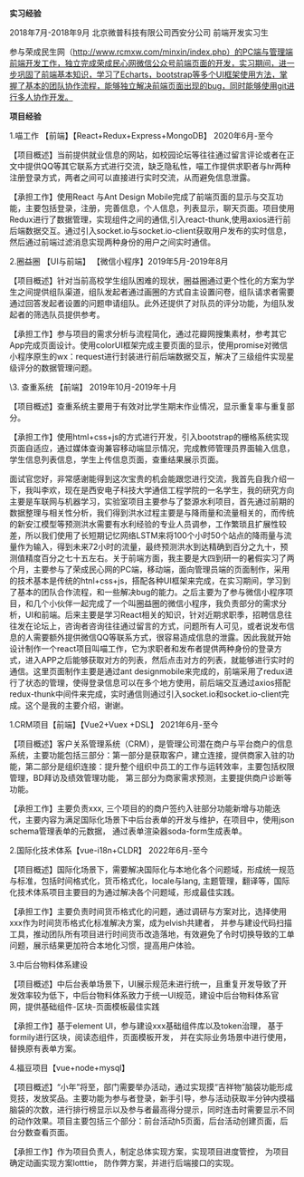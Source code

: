  

**实习经验**

2018年7月-2018年9月  北京微普科技有限公司西安分公司 前端开发实习生

参与荣成民生网（http://www.rcmxw.com/minxin/index.php）的PC端与管理端前端开发工作，独立完成荣成民心网微信公众号前端页面的开发，实习期间，进一步巩固了前端基本知识，学习了Echarts，bootstrap等多个UI框架使用方法，掌握了基本的团队协作流程，能够独立解决前端页面出现的bug，同时能够使用git进行多人协作开发。 

 

**项目经验**

1.喵工作 【前端】【React+Redux+Express+MongoDB】 2020年6月-至今

【项目概述】当前提供就业信息的网站，如校园论坛等往往通过留言评论或者在正文中提供QQ等其它联系方式进行交流，缺乏隐私性，喵工作提供求职者与hr两种注册登录方式，两者之间可以直接进行实时交流，从而避免信息泄露。

【承担工作】使用React 与Ant Design Mobile完成了前端页面的显示与交互功能，主要包括登录，注册，完善信息，个人信息，列表显示，聊天页面。项目使用Redux进行了数据管理，实现组件之间的通信,引入react-thunk,使用axios进行前后端数据交互。通过引入socket.io与socket.io-client获取用户发布的实时信息，然后通过前端过滤消息实现两种身份的用户之间实时通信。

 

2.圈益圈 【UI与前端】 【微信小程序】2019年5月-2019年8月

【项目概述】针对当前高校学生组队困难的现状，圈益圈通过更个性化的方案为学生之间提供组队渠道，组队发起者通过画圈的方式自主设置问卷，组队请求者需要通过回答发起者设置的问题申请组队。此外还提供了对队员的评分功能，为组队发起者的筛选队员提供参考。

【承担工作】参与项目的需求分析与流程简化，通过花瓣网搜集素材，参考其它App完成页面设计。使用colorUI框架完成主要页面的显示，使用promise对微信小程序原生的wx：request进行封装进行前后端数据交互，解决了三级组件实现星级评分的数据管理问题。

 

\3. 查重系统 【前端】 2019年10月-2019年十月

【项目概述】查重系统主要用于有效对比学生期末作业情况，显示重复率与重复部分。

【承担工作】使用html+css+js的方式进行开发，引入bootstrap的栅格系统实现页面自适应，通过媒体查询兼容移动端显示情况，完成教师管理员界面输入信息，学生信息列表信息，学生上传信息页面，查重结果展示页面。

 

 

 

面试官您好，非常感谢能得到这次宝贵的机会能跟您进行交流，我首先自我介绍一下，我叫李欢，现在是西安电子科技大学通信工程学院的一名学生，我的研究方向主要是车联网与机器学习，实验室项目主要参与了婺源水利项目，首先通过前期的数据整理与相关性分析，我们得到洪水过程主要是与降雨量和流量相关的，而传统的新安江模型等预测洪水需要有水利经验的专业人员调参，工作繁琐且扩展性较差，所以我们使用了长短期记忆网络LSTM来将100个小时50个站点的降雨量与流量作为输入，得到未来72小时的流量，最终预测洪水到达精确到百分之九十，预测值精度百分之七十五左右。关于前端方面，我主要是大四到研一的暑假实习了两个月，主要参与了荣成民心网的PC端，移动端，面向管理员端的页面制作，采用的技术基本是传统的htnl+css+js，搭配各种UI框架来完成，在实习期间，学习到了基本的团队合作流程，和一些解决bug的能力。之后主要为了参与微信小程序项目，和几个小伙伴一起完成了一个叫圈益圈的微信小程序，我负责部分的需求分析，UI和前端。后来主要是学习React相关的知识，针对近期求职季，招聘信息往往发在论坛上，咨询者咨询往往通过留言的方式，问题所有人可见，或者说发布信息的人需要额外提供微信QQ等联系方式，很容易造成信息的泄露。因此我就开始设计制作一个react项目叫喵工作，它为求职者和发布者提供两种身份的登录方式，进入APP之后能够获取对方的列表，然后点击对方的列表，就能够进行实时的通信。这里页面制作主要是通过ant designmobile来完成的，前端采用了redux进行了状态的管理，使得登录信息可以在多个地方使用，前后端交互通过axios搭配redux-thunk中间件来完成，实时通信则通过引入socket.io和socket.io-client完成。这个是我的主要介绍，谢谢。

 

 

 

1.CRM项目【前端】【Vue2+Vuex +DSL】 2021年6月-至今

【项目概述】客户关系管理系统（CRM），是管理公司潜在商户与平台商户的信息系统，主要功能包括三部分：第一部分是获取客户，建立连接，提供商家入驻的功能，第二部分是组织连接：提升整个组织中员工的工作与运转效率，主要包括权限管理，BD拜访及绩效管理功能， 第三部分为商家需求预测，主要提供商户诊断等功能。

【承担工作】主要负责xxx, 三个项目的的商户签约入驻部分功能新增与功能迭代，主要内容为满足国际化场景下中后台表单的开发与维护，在项目中，使用json schema管理表单的元数据， 通过表单渲染器soda-form生成表单。



 2.国际化技术体系【vue-i18n+CLDR】 2022年6月-至今

【项目概述】国际化场景下，需要解决国际化与本地化各个问题域，形成统一规范与标准，包括时间格式化，货币格式化，locale与lang, 主题管理，翻译等，国际化技术体系项目主要目的为通过解决各个问题域，形成最佳实践。

【承担工作】主要负责时间货币格式化的问题，通过调研与方案对比，选择使用xxx作为时间货币格式化标准解决方案，成为elvish共建者， 并参与建设代码扫描工具，推动团队所有项目进行时间货币改造落地，有效避免了令时切换导致的工单问题，展示结果更加符合本地化习惯，提高用户体验。



3.中后台物料体系建设

【项目概述】中后台表单场景下，UI展示规范未进行统一，且重复开发导致了开发效率较为低下，中后台物料体系致力于统一UI规范，建设中后台物料体系官网，提供基础组件-区块-页面模板最佳实践

【承担工作】基于element UI，参与建设xxx基础组件库以及token治理， 基于formily进行区块，阅读态组件，页面模板开发， 并在实际业务场景中进行使用，替换原有表单方案。



4.福豆项目【vue+node+mysql】

【项目概述】“小年”将至，部门需要举办活动，通过实现摸“吉祥物”脑袋功能形成竞技，发放奖品。主要功能为参与者登录，新手引导，参与活动获取半分钟内摸福脑袋的次数，进行排行榜显示以及参与者最高得分提示，同时连击时需要显示不同的动作效果。项目主要包括三个部分：前台活动h5页面，后台活动创建页面，后台分数查看页面。

【承担工作】作为项目负责人，制定总体实现方案，实现项目进度管控， 为项目确定动画实现方案lotttie， 防作弊方案，并进行后端接口的实现。







